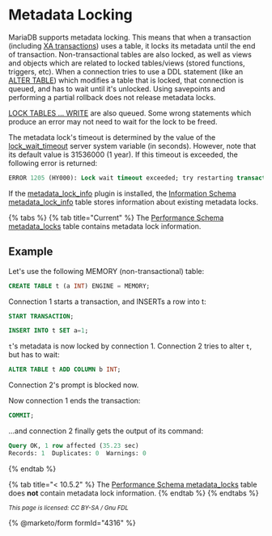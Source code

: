 # Metadata Locking

MariaDB supports metadata locking. This means that when a transaction (including [XA transactions](xa-transactions.md)) uses a table, it locks its metadata until the end of transaction. Non-transactional tables are also locked, as well as views and objects which are related to locked tables/views (stored functions, triggers, etc). When a connection tries to use a DDL statement (like an [ALTER TABLE](../data-definition/alter/alter-table.md)) which modifies a table that is locked, that connection is queued, and has to wait until it's unlocked. Using savepoints and performing a partial rollback does not release metadata locks.

[LOCK TABLES ... WRITE](lock-tables.md) are also queued. Some wrong statements which produce an error may not need to wait for the lock to be freed.

The metadata lock's timeout is determined by the value of the [lock\_wait\_timeout](../../../ha-and-performance/optimization-and-tuning/system-variables/server-system-variables.md#lock_wait_timeout) server system variable (in seconds). However, note that its default value is 31536000 (1 year). If this timeout is exceeded, the following error is returned:

```sql
ERROR 1205 (HY000): Lock wait timeout exceeded; try restarting transaction
```

If the [metadata\_lock\_info](../../plugins/other-plugins/metadata-lock-info-plugin.md) plugin is installed, the [Information Schema](../administrative-sql-statements/system-tables/information-schema/) [metadata\_lock\_info](../administrative-sql-statements/system-tables/information-schema/information-schema-tables/information-schema-metadata_lock_info-table.md) table stores information about existing metadata locks.

{% tabs %}
{% tab title="Current" %}
The [Performance Schema metadata\_locks](../administrative-sql-statements/system-tables/performance-schema/performance-schema-tables/performance-schema-metadata_locks-table.md) table contains metadata lock information.

## Example

Let's use the following MEMORY (non-transactional) table:

```sql
CREATE TABLE t (a INT) ENGINE = MEMORY;
```

Connection 1 starts a transaction, and INSERTs a row into t:

```sql
START TRANSACTION;

INSERT INTO t SET a=1;
```

`t`'s metadata is now locked by connection 1. Connection 2 tries to alter `t`, but has to wait:

```sql
ALTER TABLE t ADD COLUMN b INT;
```

Connection 2's prompt is blocked now.

Now connection 1 ends the transaction:

```sql
COMMIT;
```

...and connection 2 finally gets the output of its command:

```sql
Query OK, 1 row affected (35.23 sec)
Records: 1  Duplicates: 0  Warnings: 0
```
{% endtab %}

{% tab title="< 10.5.2" %}
The [Performance Schema metadata\_locks](../administrative-sql-statements/system-tables/performance-schema/performance-schema-tables/performance-schema-metadata_locks-table.md) table does **not** contain metadata lock information.
{% endtab %}
{% endtabs %}



<sub>_This page is licensed: CC BY-SA / Gnu FDL_</sub>

{% @marketo/form formId="4316" %}
